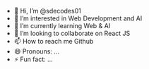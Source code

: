 - 👋 Hi, I’m @sdecodes01
- 👀 I’m interested in Web Development and AI
- 🌱 I’m currently learning Web & AI
- 💞️ I’m looking to collaborate on React JS
- 📫 How to reach me Github 
- 😄 Pronouns: ...
- ⚡ Fun fact: ...

<!---
sdecodes01/sdecodes01 is a ✨ special ✨ repository because its `README.md` (this file) appears on your GitHub profile.
You can click the Preview link to take a look at your changes.
--->
